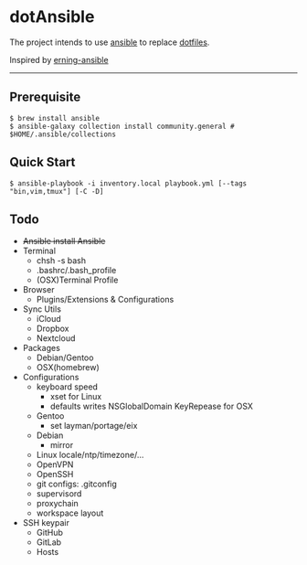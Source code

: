 dotAnsible
==============

The project intends to use [ansible](https://github.com/ansible/ansible) to replace [dotfiles](../../../dotfiles).

Inspired by [erning-ansible](https://github.com/erning/erning-ansible)

--------------

## Prerequisite

```
$ brew install ansible
$ ansible-galaxy collection install community.general # $HOME/.ansible/collections
```

## Quick Start

```
$ ansible-playbook -i inventory.local playbook.yml [--tags "bin,vim,tmux"] [-C -D]
```

## Todo

+ ~~Ansible install Ansible~~
+ Terminal
    + chsh -s bash
    + .bashrc/.bash_profile
    + (OSX)Terminal Profile
+ Browser
    + Plugins/Extensions & Configurations
+ Sync Utils
    + iCloud
    + Dropbox
    + Nextcloud
+ Packages
    + Debian/Gentoo
    + OSX(homebrew)
+ Configurations
    + keyboard speed
        + xset for Linux
        + defaults writes NSGlobalDomain KeyRepease for OSX
    + Gentoo
        + set layman/portage/eix
    + Debian
        + mirror
    + Linux locale/ntp/timezone/...
    + OpenVPN
    + OpenSSH
    + git configs: .gitconfig
    + supervisord
    + proxychain
    + workspace layout
+ SSH keypair
    + GitHub
    + GitLab
    + Hosts
